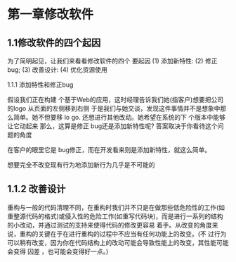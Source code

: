 # 第一章修改软件


## 1.1修改软件的四个起因

为了简明起见，让我们来看看修改软件的四个 要起因
(1) 添加新特性:
(2) 修正bug;
(3) 改善设计:
(4) 优化资源使用


1.1.1 添加特性和修正bug


假设我们正在构建 个基于Web的应用，这时经理告诉我们她(指客户)想要把公司的logo
从页面的左侧移到右侧 于是我们与她交谈，发现这件事情并不是想象中那么简单。她不但要移
lo go. 还想进行其他改动。她希望在系统的下 个版本中能够让它动起来 那么，这算是修正
bug还是添加新特性呢? 答案取决于你看待这个问题的角度



在客户的眼里它是 bug修正，而在开发看来则是添加新特性，就这么简单。

想要完全不改变现有行为地添加新行为几乎是不可能的


## 1.1.2 改善设计

重构与一般的代码清理不同，在重构时我们并不只是在做那些低危险性的工作(如重整源代码的格式)或侵入性的危险工作(如重写代码块)，而是进行一系列的结构 的小改动，并通过测试的支持来使得代码的修改更容易
着手。从改变的角度来说，重构的关键在于在进行重构的过程中不应当有任何功能上的改变。(不
过行为可以稍有改变，因为你在代码结构上的改动可能会导致性能上的改变，其性能可能会变得
囚差 ，也可能会变得好一点。)

